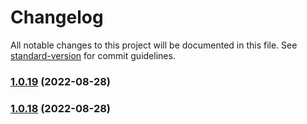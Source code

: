 # Changelog

All notable changes to this project will be documented in this file. See [standard-version](https://github.com/conventional-changelog/standard-version) for commit guidelines.

### [1.0.19](https://github.com/vradenburg/student-comments/compare/v1.0.18...v1.0.19) (2022-08-28)

### [1.0.18](https://github.com/vradenburg/student-comments/compare/v1.0.17...v1.0.18) (2022-08-28)
